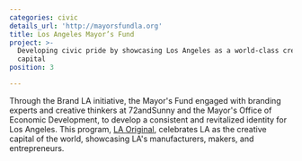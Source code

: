 ```yaml
---
categories: civic
details_url: 'http://mayorsfundla.org'
title: Los Angeles Mayor’s Fund
project: >-
  Developing civic pride by showcasing Los Angeles as a world-class creative
  capital
position: 3

---
```


Through the Brand LA initiative, the Mayor's Fund engaged with branding experts and creative thinkers at 72andSunny and the Mayor's Office of Economic Development, to develop a consistent and revitalized identity for Los Angeles. This program, [LA Original](https://www.laoriginal.com), celebrates LA as the creative capital of the world, showcasing LA's manufacturers, makers, and entrepreneurs.
